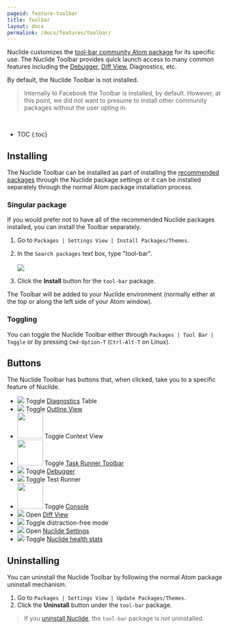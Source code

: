 ```yaml
---
pageid: feature-toolbar
title: Toolbar
layout: docs
permalink: /docs/features/toolbar/
---
```


Nuclide customizes the [tool-bar community Atom package](https://atom.io/packages/tool-bar) for its
specific use. The Nuclide Toolbar provides quick launch access to many common features including
the [Debugger](), [Diff View](), Diagnostics, etc.

By default, the Nuclide Toolbar is not installed.

> Internally to Facebook the Toolbar is installed, by default. However, at this point, we did not
> want to presume to install other community packages without the user opting in.

<br />

* TOC
{:toc}

## Installing

The Nuclide Toolbar can be installed as part of installing the
[recommended packages](/docs/editor/setup/#post-installation__recommended-packages) through the
Nuclide package settings or it can be installed separately through the normal Atom package
installation process.

### Singular package

If you would prefer not to have all of the recommended Nuclide packages installed, you can install
the Toolbar separately.

1. Go to `Packages | Settings View | Install Packages/Themes`.
2. In the `Search packages` text box, type "tool-bar".<br /><br />
![](/static/images/docs/feature-toolbar-find-package.png)

3. Click the **Install** button for the `tool-bar` package.

The Toolbar will be added to your Nuclide environment (normally either at the top or along the left side of your Atom window).

### Toggling

You can toggle the Nuclide Toolbar either through `Packages | Tool Bar | Toggle` or by pressing `Cmd-Option-T`
(`Ctrl-Alt-T` on Linux).

## Buttons

The Nuclide Toolbar has buttons that, when clicked, take you to a specific feature of Nuclide.

* ![](/static/images/docs/feature-toolbar-button-diagnostics.png) Toggle [Diagnostics](/docs/editor/basics/#status-bar__code-diagnostics) Table
* ![](/static/images/docs/feature-toolbar-button-outline-view.png) Toggle [Outline View](/docs/features/outline-view/)
* <img src="/static/images/docs/feature-toolbar-button-context-view.png" style="width: 60px"/> Toggle Context View
* <img src="/static/images/docs/feature-toolbar-button-task-runner.png" style="width: 60px;"/> Toggle [Task Runner Toolbar](/docs/features/task-runner)
* ![](/static/images/docs/feature-toolbar-button-debugger.png) Toggle [Debugger](/docs/features/debugger/)
* ![](/static/images/docs/feature-toolbar-button-test-runner.png) Toggle Test Runner
* <img src="/static/images/docs/feature-toolbar-button-console.png" style="width: 60px;"/> Toggle [Console](/docs/features/debugger/#basics__evaluation)
* ![](/static/images/docs/feature-toolbar-button-diff-view.png) Open [Diff View](/docs/features/hg/#diff-view)
* ![](/static/images/docs/feature-toolbar-button-distraction-free-mode.png) Toggle distraction-free mode
* ![](/static/images/docs/feature-toolbar-button-nuclide-settings.png) Open [Nuclide Settings](/docs/editor/basics/#preferences-pane)
* ![](/static/images/docs/feature-toolbar-button-nuclide-health.png) Toggle [Nuclide health stats](/docs/features/health-statistics/)


## Uninstalling

You can uninstall the Nuclide Toolbar by following the normal Atom package uninstall mechanism.

1. Go to `Packages | Settings View | Update Packages/Themes`.
2. Click the **Uninstall** button under the `tool-bar` package.

> If you [uninstall Nuclide](/docs/editor/uninstall/), the `tool-bar` package is *not* uninstalled.

